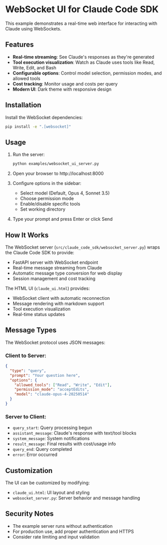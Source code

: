 # WebSocket UI for Claude Code SDK

This example demonstrates a real-time web interface for interacting with Claude using WebSockets.

## Features

- **Real-time streaming**: See Claude's responses as they're generated
- **Tool execution visualization**: Watch as Claude uses tools like Read, Write, Edit, and Bash
- **Configurable options**: Control model selection, permission modes, and allowed tools
- **Cost tracking**: Monitor usage and costs per query
- **Modern UI**: Dark theme with responsive design

## Installation

Install the WebSocket dependencies:

```bash
pip install -e ".[websocket]"
```

## Usage

1. Run the server:
   ```bash
   python examples/websocket_ui_server.py
   ```

2. Open your browser to http://localhost:8000

3. Configure options in the sidebar:
   - Select model (Default, Opus 4, Sonnet 3.5)
   - Choose permission mode
   - Enable/disable specific tools
   - Set working directory

4. Type your prompt and press Enter or click Send

## How It Works

The WebSocket server (`src/claude_code_sdk/websocket_server.py`) wraps the Claude Code SDK to provide:

- FastAPI server with WebSocket endpoint
- Real-time message streaming from Claude
- Automatic message type conversion for web display
- Session management and cost tracking

The HTML UI (`claude_ui.html`) provides:

- WebSocket client with automatic reconnection
- Message rendering with markdown support
- Tool execution visualization
- Real-time status updates

## Message Types

The WebSocket protocol uses JSON messages:

### Client to Server:
```json
{
  "type": "query",
  "prompt": "Your question here",
  "options": {
    "allowed_tools": ["Read", "Write", "Edit"],
    "permission_mode": "acceptEdits",
    "model": "claude-opus-4-20250514"
  }
}
```

### Server to Client:
- `query_start`: Query processing begun
- `assistant_message`: Claude's response with text/tool blocks
- `system_message`: System notifications
- `result_message`: Final results with cost/usage info
- `query_end`: Query completed
- `error`: Error occurred

## Customization

The UI can be customized by modifying:
- `claude_ui.html`: UI layout and styling
- `websocket_server.py`: Server behavior and message handling

## Security Notes

- The example server runs without authentication
- For production use, add proper authentication and HTTPS
- Consider rate limiting and input validation